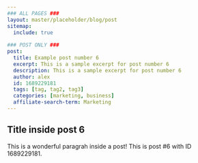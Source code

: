 ```yaml
---
### ALL PAGES ###
layout: master/placeholder/blog/post
sitemap:
  include: true
  
### POST ONLY ###
post:
  title: Example post number 6
  excerpt: This is a sample excerpt for post number 6
  description: This is a sample excerpt for post number 6
  author: alex
  id: 1689229181
  tags: [tag, tag2, tag3]
  categories: [marketing, business]
  affiliate-search-term: Marketing
---
```


## Title inside post 6
This is a wonderful paragrah inside a post! This is post #6 with ID 1689229181.
